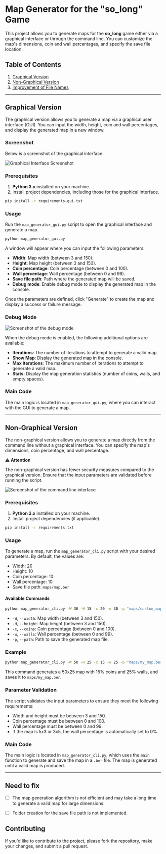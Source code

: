 # Map Generator for the "so_long" Game

This project allows you to generate maps for the **so_long** game either via a graphical interface or through the command line. You can customize the map's dimensions, coin and wall percentages, and specify the save file location.

## Table of Contents

1. [Graphical Version](#graphical-version)
2. [Non-Graphical Version](#non-graphical-version)
3. [Improvement of File Names](#improvement-of-file-names)

---

## Graphical Version

The graphical version allows you to generate a map via a graphical user interface (GUI). You can input the width, height, coin and wall percentages, and display the generated map in a new window.

### Screenshot

Below is a screenshot of the graphical interface:

![Graphical Interface Screenshot](img/gui.png)

### Prerequisites

1. **Python 3.x** installed on your machine.
2. Install project dependencies, including those for the graphical interface.

```bash
pip install -r requirements-gui.txt
```

### Usage

Run the `map_generator_gui.py` script to open the graphical interface and generate a map.

```bash
python map_generator_gui.py
```

A window will appear where you can input the following parameters:

- **Width**: Map width (between 3 and 150).
- **Height**: Map height (between 3 and 150).
- **Coin percentage**: Coin percentage (between 0 and 100).
- **Wall percentage**: Wall percentage (between 0 and 99).
- **Save file path**: Path where the generated map will be saved.
- **Debug mode**: Enable debug mode to display the generated map in the console.

Once the parameters are defined, click "Generate" to create the map and display a success or failure message.

### Debug Mode

![Screenshot of the debug mode](img/gui_debug.png)

When the debug mode is enabled, the following additional options are available:

- **Iterations**: The number of iterations to attempt to generate a valid map.
- **Show Map**: Display the generated map in the console.
- **Max Iterations**: The maximum number of iterations to attempt to generate a valid map.
- **Stats**: Display the map generation statistics (number of coins, walls, and empty spaces).


### Main Code

The main logic is located in `map_generator_gui.py`, where you can interact with the GUI to generate a map.

---

## Non-Graphical Version

The non-graphical version allows you to generate a map directly from the command line without a graphical interface. You can specify the map's dimensions, coin percentage, and wall percentage.

⚠️ **Attention**

The non-graphical version has fewer security measures compared to the graphical version. Ensure that the input parameters are validated before running the script.

![Screenshot of the command line interface](img/cli.png)

### Prerequisites

1. **Python 3.x** installed on your machine.
2. Install project dependencies (if applicable).

```bash
pip install -r requirements.txt
```

### Usage

To generate a map, run the `map_generator_cli.py` script with your desired parameters. By default, the values are:

- Width: 20
- Height: 10
- Coin percentage: 10
- Wall percentage: 10
- Save file path: `maps/map.ber`

#### Available Commands

```bash
python map_generator_cli.py -W 30 -H 15 -c 20 -w 30 -p "maps/custom_map.ber"
```

- `-W`, `--width`: Map width (between 3 and 150).
- `-H`, `--height`: Map height (between 3 and 150).
- `-c`, `--coins`: Coin percentage (between 0 and 100).
- `-w`, `--walls`: Wall percentage (between 0 and 99).
- `-p`, `--path`: Path to save the generated map file.

### Example

```bash
python map_generator_cli.py -W 50 -H 25 -c 15 -w 25 -p "maps/my_map.ber"
```

This command generates a 50x25 map with 15% coins and 25% walls, and saves it to `maps/my_map.ber`.

### Parameter Validation

The script validates the input parameters to ensure they meet the following requirements:

- Width and height must be between 3 and 150.
- Coin percentage must be between 0 and 100.
- Wall percentage must be between 0 and 99.
- If the map is 5x3 or 3x5, the wall percentage is automatically set to 0%.

### Main Code

The main logic is located in `map_generator_cli.py`, which uses the `main` function to generate and save the map in a `.ber` file. The map is generated until a valid map is produced.

---

## Need to fix
- [ ] The map generation algorithm is not efficient and may take a long time to generate a valid map for large dimensions.
- [ ] Folder creation for the save file path is not implemented.



## Contributing

If you'd like to contribute to the project, please fork the repository, make your changes, and submit a pull request.
